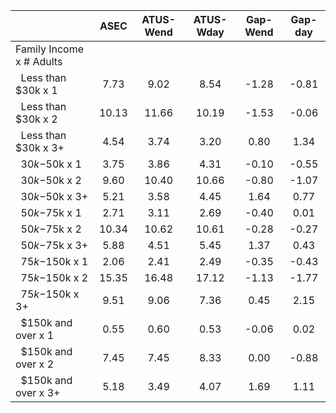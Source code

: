 
|                      |         ASEC |    ATUS-Wend |    ATUS-Wday |     Gap-Wend |      Gap-day |
| -------------------- | :----------: | :----------: | :----------: | :----------: | :----------: |
| Family Income x # Adults |              |              |              |              |              |
| &nbsp;&nbsp;Less than $30k x 1 |         7.73 |         9.02 |         8.54 |        -1.28 |        -0.81 |
| &nbsp;&nbsp;Less than $30k x 2 |        10.13 |        11.66 |        10.19 |        -1.53 |        -0.06 |
| &nbsp;&nbsp;Less than $30k x 3+ |         4.54 |         3.74 |         3.20 |         0.80 |         1.34 |
| &nbsp;&nbsp;$30k-$50k x 1 |         3.75 |         3.86 |         4.31 |        -0.10 |        -0.55 |
| &nbsp;&nbsp;$30k-$50k x 2 |         9.60 |        10.40 |        10.66 |        -0.80 |        -1.07 |
| &nbsp;&nbsp;$30k-$50k x 3+ |         5.21 |         3.58 |         4.45 |         1.64 |         0.77 |
| &nbsp;&nbsp;$50k-$75k x 1 |         2.71 |         3.11 |         2.69 |        -0.40 |         0.01 |
| &nbsp;&nbsp;$50k-$75k x 2 |        10.34 |        10.62 |        10.61 |        -0.28 |        -0.27 |
| &nbsp;&nbsp;$50k-$75k x 3+ |         5.88 |         4.51 |         5.45 |         1.37 |         0.43 |
| &nbsp;&nbsp;$75k-$150k x 1 |         2.06 |         2.41 |         2.49 |        -0.35 |        -0.43 |
| &nbsp;&nbsp;$75k-$150k x 2 |        15.35 |        16.48 |        17.12 |        -1.13 |        -1.77 |
| &nbsp;&nbsp;$75k-$150k x 3+ |         9.51 |         9.06 |         7.36 |         0.45 |         2.15 |
| &nbsp;&nbsp;$150k and over x 1 |         0.55 |         0.60 |         0.53 |        -0.06 |         0.02 |
| &nbsp;&nbsp;$150k and over x 2 |         7.45 |         7.45 |         8.33 |         0.00 |        -0.88 |
| &nbsp;&nbsp;$150k and over x 3+ |         5.18 |         3.49 |         4.07 |         1.69 |         1.11 |

